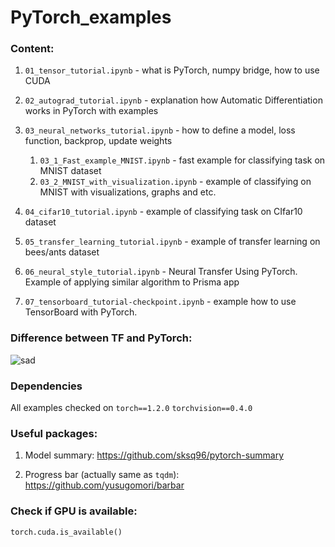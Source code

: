 # PyTorch_examples

### Content:
1. `01_tensor_tutorial.ipynb` - what is PyTorch,  numpy bridge, how to use CUDA

2. `02_autograd_tutorial.ipynb` - explanation how Automatic Differentiation works in PyTorch with examples

3. `03_neural_networks_tutorial.ipynb` - how to define a model, loss function, backprop, update weights

   1. `03_1_Fast_example_MNIST.ipynb` - fast example for classifying task on MNIST dataset 
   2. `03_2_MNIST_with_visualization.ipynb` - example of classifying on MNIST with visualizations, graphs and etc.

4. `04_cifar10_tutorial.ipynb` - example of classifying task on CIfar10 dataset

5. `05_transfer_learning_tutorial.ipynb` - example of transfer learning on bees/ants dataset

6. `06_neural_style_tutorial.ipynb` - Neural Transfer Using PyTorch. Example of applying similar algorithm to Prisma app

7. `07_tensorboard_tutorial-checkpoint.ipynb` - example how to use TensorBoard with PyTorch.

### Difference between TF and PyTorch:

![sad](https://media.proglib.io/wp-uploads/2019/02/Graphs.jpg)

### Dependencies
All examples checked on 
`torch==1.2.0`
`torchvision==0.4.0`

### Useful packages:

1. Model summary:
https://github.com/sksq96/pytorch-summary

2. Progress bar (actually same as `tqdm`):
https://github.com/yusugomori/barbar

### Check if GPU is available:
```torch.cuda.is_available()```
